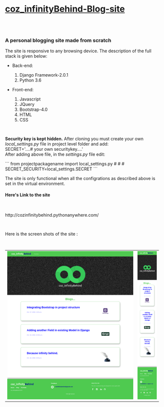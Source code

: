 <a href = "http://cozinfinitybehind.pythonanywhere.com/"><h1>coz_infinityBehind-Blog-site</h1></a><br><br>



<h3>A personal blogging site made from scratch</h3>
<p>The site is responsive to any browsing device. The description of the full stack is given below:</p>
<ul>
  <li>
    <dl> Back-end:</dl>
    <ol>
      <li>
        Django Framework-2.0.1
      </li>
      <li>
        Python 3.6
      </li>
    </ol>
  </li>
  
  <li>
    <dl> Front-end:</dl>
    <ol>
      <li>
        Javascript
      </li>
      <li>
        JQuery
      </li>
      <li>
        Bootstrap-4.0
      </li>
      <li>
        HTML
      </li>
      <li>
        CSS
      </li>
    </ol>
  </li>
</ul>
<br>
<p><b>Security key is kept hidden.</b> After cloning you must create your own <em>local_settings.py</em> file in project level folder and add:
  <br>SECRET='....# your own securitykey....'<br>
  After adding above file, in the <em>settings.py</em> file edit:<br>
</p>
```
  from projectpackagename import local_settings.py
  #
  #
  #
  SECRET_SECURITY=local_settings.SECRET
  ```
 <p>The site is only functional when all the configrations as described above is set in the virtual environment.</p>
 
 <h4>Here's Link to the site</h4><br>
<p> http://cozinfinitybehind.pythonanywhere.com/</p>
 <br>
 
 <p>Here is the screen shots of the site :<p><br>
  
  <table>
  <tr><td><img src="https://github.com/ron71/coz_infinityBehind-Blog-Site/blob/master/ScreenShots/Screen%20Shot%202018-10-17%20at%2007.38.33-fullpage.png"></td>
  <td>
    <img src="/ScreenShots/Screen%20Shot%202018-10-17%20at%2008.46.09-fullpage.png">
    </td>
  </tr>
  </table>
  
